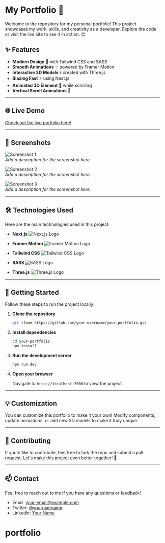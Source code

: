 # My Portfolio 🚀

Welcome to the repository for my personal portfolio! This project showcases my work, skills, and creativity as a developer. Explore the code or visit the live site to see it in action. 😊

## ✨ Features

- **Modern Design** 🎨 with Tailwind CSS and SASS
- **Smooth Animations** ✨ powered by Framer Motion
- **Interactive 3D Models** 🌀 created with Three.js
- **Blazing Fast** ⚡ using Next.js
- **Animated 3D Element** 🧬 while scrolling
- **Vertical Scroll Animations** 🌟

---

## 🌐 Live Demo

[Check out the live portfolio here!](#)

---

## 📸 Screenshots

![Screenshot 1](#)  
_Add a description for the screenshot here._

![Screenshot 2](#)  
_Add a description for the screenshot here._

![Screenshot 3](#)  
_Add a description for the screenshot here._

---

## 🛠️ Technologies Used

Here are the main technologies used in this project:

- **Next.js**
  ![Next.js Logo](#)

- **Framer Motion**
  ![Framer Motion Logo](#)

- **Tailwind CSS**
  ![Tailwind CSS Logo](#)
  
- **SASS**
  ![SASS Logo](#)

- **Three.js**
  ![Three.js Logo](#)

---

## 🚀 Getting Started

Follow these steps to run the project locally:

1. **Clone the repository**

   ```bash
   git clone https://github.com/your-username/your-portfolio.git
   ```

2. **Install dependencies**

   ```bash
   cd your-portfolio
   npm install
   ```

3. **Run the development server**

   ```bash
   npm run dev
   ```

4. **Open your browser**

   Navigate to `http://localhost:3000` to view the project.

---

## 💡 Customization

You can customize this portfolio to make it your own! Modify components, update animations, or add new 3D models to make it truly unique.

---

## 🤝 Contributing

If you'd like to contribute, feel free to fork the repo and submit a pull request. Let's make this project even better together! 🌟

---

## 📫 Contact

Feel free to reach out to me if you have any questions or feedback!

- Email: your-email@example.com
- Twitter: [@yourusername](https://twitter.com/yourusername)
- LinkedIn: [Your Name](https://linkedin.com/in/yourusername)

# portfolio
